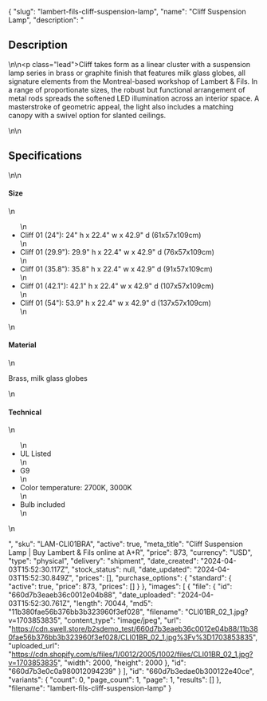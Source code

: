 {
  "slug": "lambert-fils-cliff-suspension-lamp",
  "name": "Cliff Suspension Lamp",
  "description": "<h2>Description</h2>\n<!-- split -->\n<p class=\"lead\">Cliff takes form as a linear cluster with a suspension lamp series in brass or graphite finish that features milk glass globes, all signature elements from the Montreal-based workshop of Lambert &amp; Fils. In a range of proportionate sizes, the robust but functional arrangement of metal rods spreads the softened LED illumination across an interior space. A masterstroke of geometric appeal, the light also includes a matching canopy with a swivel option for slanted ceilings. </p>\n<!-- split -->\n<h2>Specifications</h2>\n<!-- split -->\n<h4>Size</h4>\n<ul>\n<li>Cliff 01 (24\"): 24\" h x 22.4\" w x 42.9\" d (61x57x109cm)</li>\n<li>Cliff 01 (29.9\"): 29.9\" h x 22.4\" w x 42.9\" d (76x57x109cm)</li>\n<li>Cliff 01 (35.8\"): 35.8\" h x 22.4\" w x 42.9\" d (91x57x109cm)</li>\n<li>Cliff 01 (42.1\"): 42.1\" h x 22.4\" w x 42.9\" d (107x57x109cm)</li>\n<li>Cliff 01 (54\"): 53.9\" h x 22.4\" w x 42.9\" d (137x57x109cm)</li>\n</ul>\n<h4>Material</h4>\n<p>Brass, milk glass globes</p>\n<h4>Technical</h4>\n<ul>\n<li><span>UL Listed</span></li>\n<li>G9</li>\n<li>Color temperature: 2700K, 3000K</li>\n<li>Bulb included</li>\n</ul>\n<ul></ul>",
  "sku": "LAM-CLI01BRA",
  "active": true,
  "meta_title": "Cliff Suspension Lamp | Buy Lambert & Fils online at A+R",
  "price": 873,
  "currency": "USD",
  "type": "physical",
  "delivery": "shipment",
  "date_created": "2024-04-03T15:52:30.117Z",
  "stock_status": null,
  "date_updated": "2024-04-03T15:52:30.849Z",
  "prices": [],
  "purchase_options": {
    "standard": {
      "active": true,
      "price": 873,
      "prices": []
    }
  },
  "images": [
    {
      "file": {
        "id": "660d7b3eaeb36c0012e04b88",
        "date_uploaded": "2024-04-03T15:52:30.761Z",
        "length": 70044,
        "md5": "11b380fae56b376bb3b323960f3ef028",
        "filename": "CLI01BR_02_1.jpg?v=1703853835",
        "content_type": "image/jpeg",
        "url": "https://cdn.swell.store/b2sdemo_test/660d7b3eaeb36c0012e04b88/11b380fae56b376bb3b323960f3ef028/CLI01BR_02_1.jpg%3Fv%3D1703853835",
        "uploaded_url": "https://cdn.shopify.com/s/files/1/0012/2005/1002/files/CLI01BR_02_1.jpg?v=1703853835",
        "width": 2000,
        "height": 2000
      },
      "id": "660d7b3e0c0a980012094239"
    }
  ],
  "id": "660d7b3edae0b300122e40ce",
  "variants": {
    "count": 0,
    "page_count": 1,
    "page": 1,
    "results": []
  },
  "filename": "lambert-fils-cliff-suspension-lamp"
}